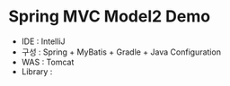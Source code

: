 Spring MVC Model2 Demo
======================
* IDE : IntelliJ
* 구성 : Spring + MyBatis + Gradle + Java Configuration
* WAS : Tomcat
* Library : 
